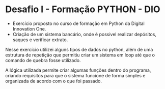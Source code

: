 # Desafio I - Formação PYTHON - DIO

 - Exercício proposto no curso de formação em Python da Digital Innovation One.
 - Criação de um sistema bancário, onde é possivel realizar depósitos, saques e verificar extrato.
 

Nesse exercício utilizei alguns tipos de dados no python, além de uma estrutura de repetição que permitiu criar um sistema em loop até que o comando de quebra fosse utilizado.

A lógica utilizada permite criar algumas funções dentro do programa, criando requisitos para que o sistema funcione de forma simples e organizada de acordo com o que foi passado.